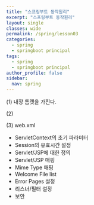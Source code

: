 ```yaml
---
title: "스프링부트 동작원리"
excerpt: "스프링부트 동작원리"
layout: single
classes: wide
permalink: /spring/lesson03
categories:
  - spring
  - springboot principal
tags:
  - spring
  - springboot principal
author_profile: false
sidebar:
  nav: spring
---
```


(1) 내장 톰캣을 가진다.

(2)

(3) web.xml

- ServletContext의 초기 파라미터
- Session의 유효시간 설정
- Servlet/JSP에 대한 정의
- Servlet/JSP 매핑
- Mime Type 매핑
- Welcome File list
- Error Pages 설정
- 리스너/필터 설정
- 보안
